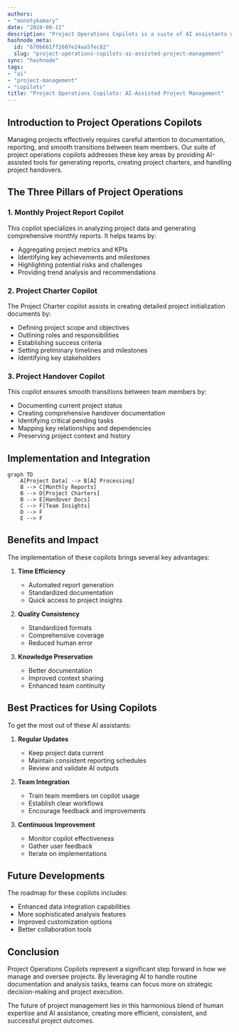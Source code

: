```yaml
---
authors:
- "monotykamary"
date: "2024-09-11"
description: "Project Operations Copilots is a suite of AI assistants designed to streamline project management and reporting processes. These copilots, built using Dify and custom implementations, help teams generate insightful project reports, create comprehensive project charters, and facilitate smooth project handovers. This approach represents a shift towards AI-assisted project management, enhancing team efficiency and project success rates."
hashnode_meta:
  id: "670b661ff2607e24aa5fecb2"
  slug: "project-operations-copilots-ai-assisted-project-management"
sync: "hashnode"
tags:
- "ai"
- "project-management"
- "copilots"
title: "Project Operations Copilots: AI-Assisted Project Management"
---
```


## Introduction to Project Operations Copilots

Managing projects effectively requires careful attention to documentation, reporting, and smooth transitions between team members. Our suite of project operations copilots addresses these key areas by providing AI-assisted tools for generating reports, creating project charters, and handling project handovers.

## The Three Pillars of Project Operations

### 1. Monthly Project Report Copilot

This copilot specializes in analyzing project data and generating comprehensive monthly reports. It helps teams by:

- Aggregating project metrics and KPIs
- Identifying key achievements and milestones
- Highlighting potential risks and challenges
- Providing trend analysis and recommendations

### 2. Project Charter Copilot

The Project Charter copilot assists in creating detailed project initialization documents by:

- Defining project scope and objectives
- Outlining roles and responsibilities
- Establishing success criteria
- Setting preliminary timelines and milestones
- Identifying key stakeholders

### 3. Project Handover Copilot

This copilot ensures smooth transitions between team members by:

- Documenting current project status
- Creating comprehensive handover documentation
- Identifying critical pending tasks
- Mapping key relationships and dependencies
- Preserving project context and history

## Implementation and Integration

```mermaid
graph TD
    A[Project Data] --> B[AI Processing]
    B --> C[Monthly Reports]
    B --> D[Project Charters]
    B --> E[Handover Docs]
    C --> F[Team Insights]
    D --> F
    E --> F
```

## Benefits and Impact

The implementation of these copilots brings several key advantages:

1. **Time Efficiency**
   - Automated report generation
   - Standardized documentation
   - Quick access to project insights

2. **Quality Consistency**
   - Standardized formats
   - Comprehensive coverage
   - Reduced human error

3. **Knowledge Preservation**
   - Better documentation
   - Improved context sharing
   - Enhanced team continuity

## Best Practices for Using Copilots

To get the most out of these AI assistants:

1. **Regular Updates**
   - Keep project data current
   - Maintain consistent reporting schedules
   - Review and validate AI outputs

2. **Team Integration**
   - Train team members on copilot usage
   - Establish clear workflows
   - Encourage feedback and improvements

3. **Continuous Improvement**
   - Monitor copilot effectiveness
   - Gather user feedback
   - Iterate on implementations

## Future Developments

The roadmap for these copilots includes:

- Enhanced data integration capabilities
- More sophisticated analysis features
- Improved customization options
- Better collaboration tools

## Conclusion

Project Operations Copilots represent a significant step forward in how we manage and oversee projects. By leveraging AI to handle routine documentation and analysis tasks, teams can focus more on strategic decision-making and project execution.

The future of project management lies in this harmonious blend of human expertise and AI assistance, creating more efficient, consistent, and successful project outcomes.

